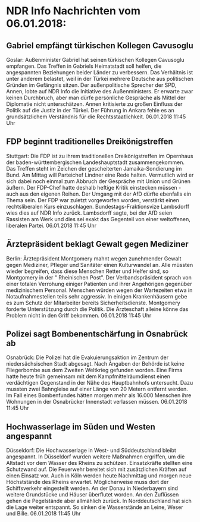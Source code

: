 # NDR Info Nachrichten vom 06.01.2018:


## Gabriel empfängt türkischen Kollegen Cavusoglu
Goslar: Außenminister Gabriel hat seinen türkischen Kollegen Cavusoglu empfangen. Das Treffen in Gabriels Heimatstadt soll helfen, die angespannten Beziehungen beider Länder zu verbessern. Das Verhältnis ist unter anderem belastet, weil in der Türkei mehrere Deutsche aus politischen Gründen im Gefängnis sitzen. Der außenpolitische Sprecher der SPD, Annen, lobte auf NDR Info die Initiative des Außenministers. Er erwarte zwar keinen Durchbruch, aber man dürfe persönliche Gespräche als Mittel der Diplomatie nicht unterschätzen. Annen kritisierte zu großen Einfluss der Politik auf die Justiz in der Türkei. Der Führung in Ankara fehle es an grundsätzlichem Verständnis für die Rechtsstaatlichkeit. 06.01.2018 11:45 Uhr 

## FDP beginnt traditionelles Dreikönigstreffen
Stuttgart: Die FDP ist zu ihrem traditionellen Dreikönigstreffen im Opernhaus der baden-württembergischen Landeshauptstadt zusammengekommen. Das Treffen steht im Zeichen der gescheiterten Jamaika-Sondierung im Bund. Am Mittag will Parteichef Lindner eine Rede halten. Vermutlich wird er sich dabei noch einmal zum Abbruch der Gespräche mit Union und Grünen äußern. Der FDP-Chef hatte deshalb heftige Kritik einstecken müssen - auch aus den eigenen Reihen. Der Umgang mit der AfD dürfte ebenfalls ein Thema sein. Der FDP war zuletzt vorgeworfen worden, verstärkt einen rechtsliberalen Kurs einzuschlagen. Bundestags-Fraktionsvize Lambsdorff wies dies auf NDR Info zurück. Lambsdorff sagte, bei der AfD seien Rassisten am Werk und dies sei exakt das Gegenteil von einer weltoffenen, liberalen Partei. 06.01.2018 11:45 Uhr 

## Ärztepräsident beklagt Gewalt gegen Mediziner
Berlin:					Ärztepräsident Montgomery mahnt wegen zunehmender Gewalt gegen Mediziner, Pfleger und Sanitäter einen Kulturwandel an. Alle müssten wieder begreifen, dass diese Menschen Retter und Helfer sind, so Montgomery in der " Rheinischen Post". Der Verbandspräsident sprach von einer totalen Verrohung einiger Patienten und ihrer Angehörigen gegenüber medizinischem Personal. Menschen würden wegen der Wartezeiten etwa in Notaufnahmestellen teils sehr aggressiv. In einigen Krankenhäusern gebe es zum Schutz der Mitarbeiter bereits Sicherheitsdienste. Montgomery forderte Unterstützung durch die Politik. Die Ärzteschaft alleine könne das Problem nicht in den Griff bekommen. 06.01.2018 11:45 Uhr 

## Polizei sagt Bombenentschärfung in Osnabrück ab
Osnabrück: Die Polizei hat die Evakuierungsaktion im Zentrum der niedersächsischen Stadt abgesagt. Nach Angaben der Behörde ist keine Fliegerbombe aus dem Zweiten Weltkrieg gefunden worden. Eine Firma hatte heute früh gemeinsam mit dem Kampfmittelräumdienst einen verdächtigen Gegenstand in der Nähe des Hauptbahnhofs untersucht. Dazu mussten zwei Bahngleise auf einer Länge von 20 Metern entfernt werden. Im Fall eines Bombenfundes hätten morgen mehr als 16.000 Menschen ihre Wohnungen in der Osnabrücker Innenstadt verlassen müssen. 06.01.2018 11:45 Uhr 

## Hochwasserlage im Süden und Westen angespannt
Düsseldorf:	Die Hochwasserlage in West- und Süddeutschland bleibt angespannt. In Düsseldorf wurden weitere Maßnahmen ergriffen, um die Altstadt vor dem Wasser des Rheins zu schützen. Einsatzkräfte stellten eine Schutzwand auf. Die Feuerwehr bereitet sich mit zusätzlichen Kräften auf einen Einsatz vor. Auch in Köln werden heute Nachmittag und morgen neue Höchststände des Rheins erwartet. Möglicherweise muss dort der Schiffsverkehr eingestellt werden. An der Donau in Niederbayern sind weitere Grundstücke und Häuser überflutet worden. An den Zuflüssen gehen die Pegelstände aber allmählich zurück. In Norddeutschland hat sich die Lage weiter entspannt. So sinken die Wasserstände an Leine, Weser und Bille. 06.01.2018 11:45 Uhr 

